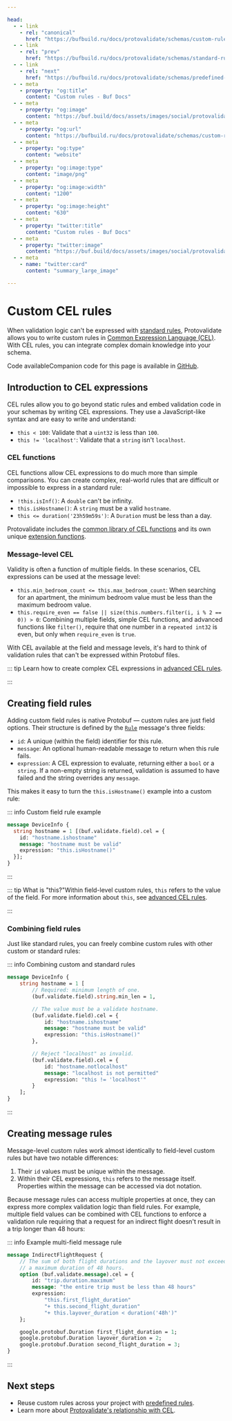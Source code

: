 ```yaml
---

head:
  - - link
    - rel: "canonical"
      href: "https://bufbuild.ru/docs/protovalidate/schemas/custom-rules/"
  - - link
    - rel: "prev"
      href: "https://bufbuild.ru/docs/protovalidate/schemas/standard-rules/"
  - - link
    - rel: "next"
      href: "https://bufbuild.ru/docs/protovalidate/schemas/predefined-rules/"
  - - meta
    - property: "og:title"
      content: "Custom rules - Buf Docs"
  - - meta
    - property: "og:image"
      content: "https://buf.build/docs/assets/images/social/protovalidate/schemas/custom-rules.png"
  - - meta
    - property: "og:url"
      content: "https://bufbuild.ru/docs/protovalidate/schemas/custom-rules/"
  - - meta
    - property: "og:type"
      content: "website"
  - - meta
    - property: "og:image:type"
      content: "image/png"
  - - meta
    - property: "og:image:width"
      content: "1200"
  - - meta
    - property: "og:image:height"
      content: "630"
  - - meta
    - property: "twitter:title"
      content: "Custom rules - Buf Docs"
  - - meta
    - property: "twitter:image"
      content: "https://buf.build/docs/assets/images/social/protovalidate/schemas/custom-rules.png"
  - - meta
    - name: "twitter:card"
      content: "summary_large_image"

---
```


# Custom CEL rules

When validation logic can't be expressed with [standard rules](../standard-rules/), Protovalidate allows you to write custom rules in [Common Expression Language (CEL)](http://cel.dev). With CEL rules, you can integrate complex domain knowledge into your schema.

Code availableCompanion code for this page is available in [GitHub](https://github.com/bufbuild/buf-examples/tree/main/protovalidate/rules-custom).

## Introduction to CEL expressions

CEL rules allow you to go beyond static rules and embed validation code in your schemas by writing CEL expressions. They use a JavaScript-like syntax and are easy to write and understand:

- `this < 100`: Validate that a `uint32` is less than `100`.
- `this != 'localhost'`: Validate that a `string` isn't `localhost`.

### CEL functions

CEL functions allow CEL expressions to do much more than simple comparisons. You can create complex, real-world rules that are difficult or impossible to express in a standard rule:

- `!this.isInf()`: A `double` can't be infinity.
- `this.isHostname()`: A `string` must be a valid `hostname`.
- `this <= duration('23h59m59s')`: A `Duration` must be less than a day.

Protovalidate includes the [common library of CEL functions](https://github.com/google/cel-spec/blob/master/doc/langdef.md#functions) and its own unique [extension functions](../../../reference/protovalidate/cel_extensions/).

### Message-level CEL

Validity is often a function of multiple fields. In these scenarios, CEL expressions can be used at the message level:

- `this.min_bedroom_count <= this.max_bedroom_count`: When searching for an apartment, the minimum bedroom value must be less than the maximum bedroom value.
- `this.require_even == false || size(this.numbers.filter(i, i % 2 == 0)) > 0`: Combining multiple fields, simple CEL functions, and advanced functions like `filter()`, require that one number in a `repeated int32` is even, but only when `require_even` is `true`.

With CEL available at the field and message levels, it's hard to think of validation rules that can't be expressed within Protobuf files.

::: tip Learn how to create complex CEL expressions in [advanced CEL rules](../../cel/).

:::

## Creating field rules

Adding custom field rules is native Protobuf — custom rules are just field options. Their structure is defined by the [`Rule`](https://buf.build/bufbuild/protovalidate/docs/main:buf.validate#buf.validate.Rule) message's three fields:

- `id`: A unique (within the field) identifier for this rule.
- `message`: An optional human-readable message to return when this rule fails.
- `expression`: A CEL expression to evaluate, returning either a `bool` or a `string`. If a non-empty string is returned, validation is assumed to have failed and the string overrides any `message`.

This makes it easy to turn the `this.isHostname()` example into a custom rule:

::: info Custom field rule example

```protobuf
message DeviceInfo {
  string hostname = 1 [(buf.validate.field).cel = {
    id: "hostname.ishostname"
    message: "hostname must be valid"
    expression: "this.isHostname()"
  }];
}
```

:::

::: tip What is "this?"Within field-level custom rules, `this` refers to the value of the field. For more information about `this`, see [advanced CEL rules](../../cel/).

:::

### Combining field rules

Just like standard rules, you can freely combine custom rules with other custom or standard rules:

::: info Combining custom and standard rules

```protobuf
message DeviceInfo {
    string hostname = 1 [
        // Required: minimum length of one.
        (buf.validate.field).string.min_len = 1,

        // The value must be a validate hostname.
        (buf.validate.field).cel = {
            id: "hostname.ishostname"
            message: "hostname must be valid"
            expression: "this.isHostname()"
        },

        // Reject "localhost" as invalid.
        (buf.validate.field).cel = {
            id: "hostname.notlocalhost"
            message: "localhost is not permitted"
            expression: "this != 'localhost'"
        }
    ];
}
```

:::

## Creating message rules

Message-level custom rules work almost identically to field-level custom rules but have two notable differences:

1.  Their `id` values must be unique within the message.
2.  Within their CEL expressions, `this` refers to the message itself. Properties within the message can be accessed via dot notation.

Because message rules can access multiple properties at once, they can express more complex validation logic than field rules. For example, multiple field values can be combined with CEL functions to enforce a validation rule requiring that a request for an indirect flight doesn't result in a trip longer than 48 hours:

::: info Example multi-field message rule

```protobuf
message IndirectFlightRequest {
    // The sum of both flight durations and the layover must not exceed
    // a maximum duration of 48 hours.
    option (buf.validate.message).cel = {
        id: "trip.duration.maximum"
        message: "the entire trip must be less than 48 hours"
        expression:
            "this.first_flight_duration"
            "+ this.second_flight_duration"
            "+ this.layover_duration < duration('48h')"
    };

    google.protobuf.Duration first_flight_duration = 1;
    google.protobuf.Duration layover_duration = 2;
    google.protobuf.Duration second_flight_duration = 3;
}
```

:::

## Next steps

- Reuse custom rules across your project with [predefined rules](../predefined-rules/).
- Learn more about [Protovalidate's relationship with CEL](../../cel/).
